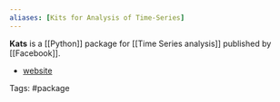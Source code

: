 ```yaml
---
aliases: [Kits for Analysis of Time-Series]
---
```


__Kats__ is a [[Python]] package for [[Time Series analysis]] published by [[Facebook]].

- [website](https://facebookresearch.github.io/Kats/)

Tags: #package
